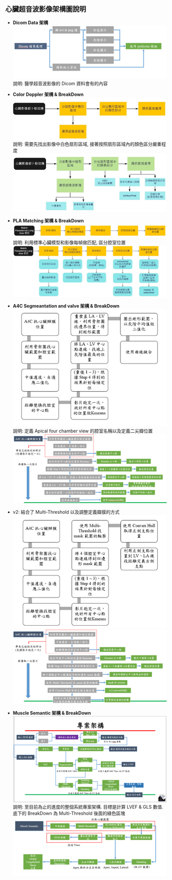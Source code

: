 ## 心臟超音波影像架構圖說明
+ **Dicom Data 架構**  
![Dicom Data](https://github.com/Sapphire1002/LabProject/blob/main/N02-Architecture/Dicom%20Data%20%E6%9E%B6%E6%A7%8B.PNG)  
說明:  醫學超音波影像的 Dicom 資料會有的內容  

+ **Color Doppler 架構 & BreakDown**
![Color Doppler](https://github.com/Sapphire1002/LabProject/blob/main/N02-Architecture/Color%20Doppler%20%E6%9E%B6%E6%A7%8B.jpg)  
說明: 需要先找出影像中白色扇形區域, 接著按照扇形區域內的顏色區分嚴重程度    
![Color Doppler BreakDown](https://github.com/Sapphire1002/LabProject/blob/main/N02-Architecture/Color%20Doppler%20BreakDown.jpg)  

+ **PLA Matching 架構 & BreakDown**  
![PLA Matching](https://github.com/Sapphire1002/LabProject/blob/main/N02-Architecture/PLA%20Matching%20%E6%9E%B6%E6%A7%8B.jpg)    
說明: 利用標準心臟模型和影像每幀做匹配, 區分腔室位置  
![PLA Matching BreakDown](https://github.com/Sapphire1002/LabProject/blob/main/N02-Architecture/PLA%20Matching%20BreakDown.jpg)  

+ **A4C Segmeantation and valve 架構 & BreakDown**  
![A4C Seg. Valve1](https://github.com/Sapphire1002/LabProject/blob/main/N02-Architecture/A4C%20Segmentation%20and%20valve%20%E6%9E%B6%E6%A7%8B.PNG)  
說明: 定義 Apical four chamber view 的腔室名稱以及定義二尖瓣位置  
![A4C Seg. Valve1 BreakDown](https://github.com/Sapphire1002/LabProject/blob/main/N02-Architecture/A4C%20Segmentation%20and%20valve%20BreakDown.PNG)

* v2: 結合了 Multi-Threshold 以及調整定義瓣膜的方式
![A4C Seg. Valve2](https://github.com/Sapphire1002/LabProject/blob/main/N02-Architecture/A4C%20Segmentation%20and%20valve%20%E6%9E%B6%E6%A7%8Bv2.PNG)  
![A4C Seg. Valve2 BreakDown](https://github.com/Sapphire1002/LabProject/blob/main/N02-Architecture/A4C%20Segmentation%20and%20valve%20BreakDown%20v2.PNG)  

+ **Muscle Semantic 架構 & BreakDown**  
![Muscle Semantic](https://github.com/Sapphire1002/LabProject/blob/main/N02-Architecture/Muscle%20Semantic%20%E6%9E%B6%E6%A7%8B%E5%9C%96.PNG)  
說明: 至目前為止的進度的整個系統專案架構. 目標是計算 LVEF & GLS 數值. 底下的 BreakDown 為 Multi-Threshold 後面的綠色區塊  
![Muscle Semantic BreakDown](https://github.com/Sapphire1002/LabProject/blob/main/N02-Architecture/Muscle%20Semantic%20BreakDown.PNG)  

